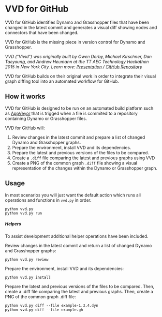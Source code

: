 # VVD for GitHub

VVD for GitHub identifies Dynamo and Grasshopper files that have been changed in the latest commit and generates a visual diff showing nodes and connectors that have been changed. 

VVD for GitHub is the missing piece in version control for Dynamo and Grasshopper.

*VVD ("Vivid") was originally built by Owen Derby, Michael Kirschner, Dan Taeyoung, and Andrew Heumann at the TT AEC Technology Hackathon 2015 in New York City. Learn more: [Presentation](https://github.com/oderby/VVD/blob/master/Presentation/Presi.pdf) / [GitHub Repository](https://github.com/oderby/VVD/)*

VVD for GitHub builds on their original work in order to integrate their visual graph diffing tool into an automated workflow for GitHub.

## How it works

VVD for GitHub is designed to be run on an automated build platform such as [AppVeyor](https://www.appveyor.com/) that is trigged when a file is commited to a repository containing Dynamo or Grasshopper files.

VVD for GitHub will:

1. Review changes in the latest commit and prepare a list of changed Dynamo and Grasshopper graphs.
2. Prepare the environment, install VVD and its dependencies.
3. Prepare the latest and previous versions of the files to be compared.
4. Create a `.diff` file comparing the latest and previous graphs using VVD
5. Create a PNG of the common graph `.diff` file showing a visual representation of the changes within the Dynamo or Grasshopper graph.

## Usage

In most scenarios you will just want the default action which runs all operations and functions in `vvd.py` in order.

```
python vvd.py
python vvd.py run
```

##### Helpers

To assist development additional helper operations have been included.

Review changes in the latest commit and return a list of changed Dynamo and Grasshopper graphs:

```
python vvd.py review
```

Prepare the environment, install VVD and its dependencies:

```
python vvd.py install
```

Prepare the latest and previous versions of the files to be compared.
Then, create a .diff file comparing the latest and previous graphs.
Then, create a PNG of the common graph .diff file:

```
python vvd.py diff --file example-1.3.4.dyn
python vvd.py diff --file example.gh
```